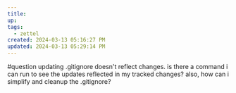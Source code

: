 ```yaml
---
title:
up: 
tags:
  - zettel
created: 2024-03-13 05:16:27 PM
updated: 2024-03-13 05:29:14 PM
---
```

#question updating .gitignore doesn't reflect changes. is there a command i can run to see the updates reflected in my tracked changes? also, how can i simplify and cleanup the .gitignore? 